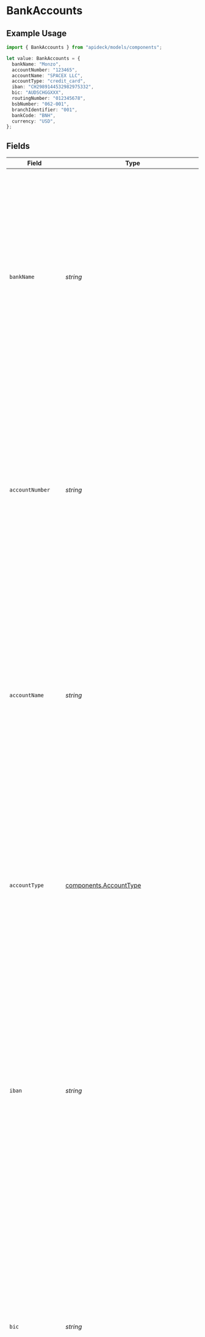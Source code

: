 # BankAccounts

## Example Usage

```typescript
import { BankAccounts } from "apideck/models/components";

let value: BankAccounts = {
  bankName: "Monzo",
  accountNumber: "123465",
  accountName: "SPACEX LLC",
  accountType: "credit_card",
  iban: "CH2989144532982975332",
  bic: "AUDSCHGGXXX",
  routingNumber: "012345678",
  bsbNumber: "062-001",
  branchIdentifier: "001",
  bankCode: "BNH",
  currency: "USD",
};
```

## Fields

| Field                                                                                                                                                                                                                                                                                                                                       | Type                                                                                                                                                                                                                                                                                                                                        | Required                                                                                                                                                                                                                                                                                                                                    | Description                                                                                                                                                                                                                                                                                                                                 | Example                                                                                                                                                                                                                                                                                                                                     |
| ------------------------------------------------------------------------------------------------------------------------------------------------------------------------------------------------------------------------------------------------------------------------------------------------------------------------------------------- | ------------------------------------------------------------------------------------------------------------------------------------------------------------------------------------------------------------------------------------------------------------------------------------------------------------------------------------------- | ------------------------------------------------------------------------------------------------------------------------------------------------------------------------------------------------------------------------------------------------------------------------------------------------------------------------------------------- | ------------------------------------------------------------------------------------------------------------------------------------------------------------------------------------------------------------------------------------------------------------------------------------------------------------------------------------------- | ------------------------------------------------------------------------------------------------------------------------------------------------------------------------------------------------------------------------------------------------------------------------------------------------------------------------------------------- |
| `bankName`                                                                                                                                                                                                                                                                                                                                  | *string*                                                                                                                                                                                                                                                                                                                                    | :heavy_minus_sign:                                                                                                                                                                                                                                                                                                                          | Specifies the name of the bank associated with the company's account. This property is used to identify the financial institution where the account is held, aiding in accurate financial tracking and management within the CRM. It should be a valid bank name as recognized by financial institutions.                                   | Monzo                                                                                                                                                                                                                                                                                                                                       |
| `accountNumber`                                                                                                                                                                                                                                                                                                                             | *string*                                                                                                                                                                                                                                                                                                                                    | :heavy_minus_sign:                                                                                                                                                                                                                                                                                                                          | Represents the unique number assigned to the company's bank account. This is crucial for transactions and financial operations, ensuring funds are directed to the correct account. The account number must be formatted according to the bank's standards, typically a string of digits.                                                   | 123465                                                                                                                                                                                                                                                                                                                                      |
| `accountName`                                                                                                                                                                                                                                                                                                                               | *string*                                                                                                                                                                                                                                                                                                                                    | :heavy_minus_sign:                                                                                                                                                                                                                                                                                                                          | Denotes the name under which the bank account was opened. This property helps verify the account's ownership and should match the name registered with the bank. It is essential for ensuring that transactions are processed under the correct account holder.                                                                             | SPACEX LLC                                                                                                                                                                                                                                                                                                                                  |
| `accountType`                                                                                                                                                                                                                                                                                                                               | [components.AccountType](../../models/components/accounttype.md)                                                                                                                                                                                                                                                                            | :heavy_minus_sign:                                                                                                                                                                                                                                                                                                                          | Indicates the type of bank account, such as checking, savings, or business. This classification helps in managing the company's financial accounts appropriately within the CRM. The account type should be specified as recognized by the bank.                                                                                            | credit_card                                                                                                                                                                                                                                                                                                                                 |
| `iban`                                                                                                                                                                                                                                                                                                                                      | *string*                                                                                                                                                                                                                                                                                                                                    | :heavy_minus_sign:                                                                                                                                                                                                                                                                                                                          | The International Bank Account Number (IBAN) used for international transactions. This property ensures that the company's bank account can be identified globally, facilitating cross-border financial operations. The IBAN must be formatted according to international banking standards.                                                | CH2989144532982975332                                                                                                                                                                                                                                                                                                                       |
| `bic`                                                                                                                                                                                                                                                                                                                                       | *string*                                                                                                                                                                                                                                                                                                                                    | :heavy_minus_sign:                                                                                                                                                                                                                                                                                                                          | The Bank Identifier Code (BIC) is used to uniquely identify a bank during international transactions. It should be a valid BIC format, typically 8 or 11 characters long, consisting of both letters and numbers. This property helps ensure that the company’s bank details are correctly recorded for international financial operations. | AUDSCHGGXXX                                                                                                                                                                                                                                                                                                                                 |
| `routingNumber`                                                                                                                                                                                                                                                                                                                             | *string*                                                                                                                                                                                                                                                                                                                                    | :heavy_minus_sign:                                                                                                                                                                                                                                                                                                                          | The routing number is a nine-digit code essential for identifying a financial institution in the United States. It is required for processing domestic wire transfers and electronic payments. Including this ensures accurate routing of funds to the company's bank account within the U.S. financial system.                             | 012345678                                                                                                                                                                                                                                                                                                                                   |
| `bsbNumber`                                                                                                                                                                                                                                                                                                                                 | *string*                                                                                                                                                                                                                                                                                                                                    | :heavy_minus_sign:                                                                                                                                                                                                                                                                                                                          | The BSB number is a 6-digit code used to identify the branch of an Australian or New Zealand bank. It is crucial for processing domestic transactions within these countries. Providing this ensures that payments are directed to the correct branch of the company's bank.                                                                | 062-001                                                                                                                                                                                                                                                                                                                                     |
| `branchIdentifier`                                                                                                                                                                                                                                                                                                                          | *string*                                                                                                                                                                                                                                                                                                                                    | :heavy_minus_sign:                                                                                                                                                                                                                                                                                                                          | The branch identifier uniquely identifies a specific branch of a bank or financial institution. This property is important for ensuring that transactions are accurately directed to the correct branch, especially in regions where branch-specific codes are used.                                                                        | 001                                                                                                                                                                                                                                                                                                                                         |
| `bankCode`                                                                                                                                                                                                                                                                                                                                  | *string*                                                                                                                                                                                                                                                                                                                                    | :heavy_minus_sign:                                                                                                                                                                                                                                                                                                                          | The bank code is assigned by a central authority to identify banks within a country. It is used to facilitate the correct routing of transactions to the company's bank. This property is essential for ensuring that the company's banking details are accurately captured and used in financial operations.                               | BNH                                                                                                                                                                                                                                                                                                                                         |
| `currency`                                                                                                                                                                                                                                                                                                                                  | [components.CreateCompanyRequestCurrency](../../models/components/createcompanyrequestcurrency.md)                                                                                                                                                                                                                                          | :heavy_minus_sign:                                                                                                                                                                                                                                                                                                                          | Specifies the currency type for the company's bank account transactions. Must be a valid ISO 4217 currency code, such as 'USD' for US Dollars or 'EUR' for Euros. This ensures that all financial data is accurately recorded and processed in the correct currency.                                                                        | USD                                                                                                                                                                                                                                                                                                                                         |